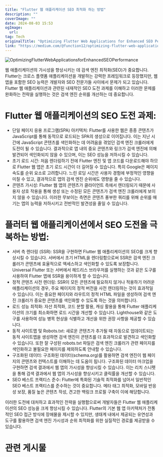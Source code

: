 ```yaml
---
title: "Flutter 웹 애플리케이션 SEO 최적화 하는 방법"
description: ""
coverImage: ""
date: 2024-08-03 15:53
ogImage: 
  url: 
tag: Tech
originalTitle: "Optimizing Flutter Web Applications for Enhanced SEO Performance"
link: "https://medium.com/@function12/optimizing-flutter-web-applications-for-enhanced-seo-performance-0650869024b2"
---
```




![OptimizingFlutterWebApplicationsforEnhancedSEOPerformance](/assets/img/OptimizingFlutterWebApplicationsforEnhancedSEOPerformance_0.png)

웹 애플리케이션의 가시성을 향상시키는 데 검색 엔진 최적화(SEO)가 중요합니다. Flutter는 크로스 플랫폼 애플리케이션을 개발하는 강력한 프레임워크로 등장했지만, 웹 앱을 포함한 SEO 능력은 개발자와 SEO 전문가들 사이에서 문제가 되고 있습니다. Flutter 웹 애플리케이션과 관련된 내재적인 SEO 도전 과제를 이해하고 이러한 문제를 완화하는 전략을 실행하는 것은 검색 엔진 순위를 개선하는 데 중요합니다.

# Flutter 웹 애플리케이션의 SEO 도전 과제:

- 단일 페이지 응용 프로그램(SPA) 아키텍처: Flutter를 사용한 웹은 종종 콘텐츠가 JavaScript를 통해 동적으로 로드되는 SPA의 생성으로 이어집니다. 이는 지난 시간에 JavaScript 콘텐츠를 색인화하는 데 어려움을 겪었던 검색 엔진 크롤러에게 도전이 될 수 있습니다. 결과적으로 앱 내의 중요 콘텐츠와 링크가 검색 엔진에 의해 발견되어 색인화되지 않을 수 있으며, 이는 SEO 성능을 저하시킬 수 있습니다.
- 초기 로드 시간: 처음 렌더링하기 전에 Flutter 엔진 및 앱 코드를 다운로드해야 하므로 Flutter 웹 앱은 초기 로드 시간이 더 길어질 수 있습니다. 특히 Google은 페이지 속도를 순위 요소로 고려합니다. 느린 로딩 시간은 사용자 경험에 부정적인 영향을 미칠 수 있고, 결과적으로 앱의 검색 엔진 순위에도 영향을 줄 수 있습니다.
- 콘텐츠 가시성: Flutter 웹 앱의 콘텐츠가 클라이언트 측에서 렌더링되기 때문에 사용자 상호 작용을 통해 생성 또는 수정된 모든 콘텐츠가 검색 엔진 크롤러에게 보이지 않을 수 있습니다. 이러한 무보이는 측면은 콘텐츠 풍부한 쿼리를 위해 순위를 매기는 앱의 능력을 저하시키고 전반적인 발견성을 줄일 수 있습니다.

<div class="content-ad"></div>

# 플러터 웹 애플리케이션에서 SEO 도전을 극복하는 방법:

- 서버 측 렌더링 (SSR): SSR을 구현하면 Flutter 웹 애플리케이션의 SEO를 크게 향상시킬 수 있습니다. 서버에서 초기 HTML을 렌더링함으로써 SSR은 검색 엔진 크롤러가 콘텐츠에 효율적으로 액세스하고 색인화할 수 있도록 보장합니다. Universal Flutter 또는 서버에서 헤드리스 브라우저를 실행하는 것과 같은 도구를 사용하여 Flutter 앱에 SSR을 용이하게 할 수 있습니다.
- 정적 콘텐츠 사전 렌더링: SSR이 모든 콘텐츠에 필요하지 않거나 적용하기 어려운 애플리케이션의 경우, 주요 페이지의 정적 버전을 사전 렌더링하는 것이 효과적일 수 있습니다. 이는 중요한 페이지와 라우트의 정적 HTML 파일을 생성하여 검색 엔진 크롤러가 중요한 콘텐츠를 색인화할 수 있도록 하는 것을 의미합니다.
- 로드 성능 최적화: 자산 최적화, 코드 분할 활용, 캐싱 활용을 통해 Flutter 애플리케이션의 크기를 최소화하면 로드 시간을 개선할 수 있습니다. Lighthouse와 같은 도구를 사용하여 성능 병목 현상을 식별하고 개선을 위한 권장 사항을 제공할 수 있습니다.
- 동적 사이트맵 및 Robots.txt: 새로운 콘텐츠가 추가될 때 자동으로 업데이트되는 동적 사이트맵을 생성하면 검색 엔진이 콘텐츠를 더 효과적으로 발견하고 색인화할 수 있습니다. 또한 잘 구성된 robots.txt 파일은 검색 엔진 크롤러가 관련 페이지를 색인화하고 불필요한 페이지를 제외하도록 안내할 수 있습니다.
- 구조화된 데이터: 구조화된 데이터(schema.org)를 활용하면 검색 엔진이 웹 페이지의 콘텐츠와 컨텍스트를 이해하는 데 도움이 됩니다. 구조화된 데이터 마크업을 구현하면 검색 결과에서 웹 앱의 가시성을 향상시킬 수 있습니다. 이는 리치 스니펫을 통해 검색 결과에서 웹 앱의 가시성을 향상시키고 클릭률을 개선할 수 있습니다.
- SEO 베스트 프랙티스 준수: Flutter에 특화된 기술적 최적화를 넘어서 일반적인 SEO 베스트 프랙티스를 준수하는 것이 중요합니다. 메타 태그 최적화, 모바일 반응성 보장, 품질 높은 콘텐츠 작성, 견고한 백링크 프로필 구축이 이에 해당합니다.

이러한 도전에 대처하고 효과적인 전략을 실행함으로써 개발자들은 Flutter 웹 애플리케이션의 SEO 성능을 크게 향상시킬 수 있습니다. Flutter의 기본 웹 앱 아키텍처가 전통적인 SEO 접근 방식에 장애물을 제시할 수 있지만, 생태계 내에서 제공되는 유연성과 도구를 활용하면 검색 엔진 가시성과 순위 최적화를 위한 실질적인 경로를 제공받을 수 있습니다.

# 관련 게시물
